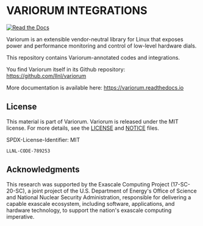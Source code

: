 # VARIORUM INTEGRATIONS

[![Read the Docs](https://readthedocs.org/projects/variorum/badge/?version=latest)](http://variorum.readthedocs.io)

Variorum is an extensible vendor-neutral library for Linux that exposes
power and performance monitoring and control of low-level hardware dials.

This repository contains Variorum-annotated codes and integrations.

You find Variorum itself in its Github repository: https://github.com/llnl/variorum

More documentation is available here: https://variorum.readthedocs.io

## License
This material is part of Variorum. Variorum is released under the MIT license.
For more details, see the [LICENSE](./LICENSE) and [NOTICE](./NOTICE) files.

SPDX-License-Identifier: MIT

`LLNL-CODE-789253`

## Acknowledgments
This research was supported by the Exascale Computing Project (17-SC-20-SC), a
joint project of the U.S. Department of Energy's Office of Science and National
Nuclear Security Administration, responsible for delivering a capable exascale
ecosystem, including software, applications, and hardware technology, to
support the nation's exascale computing imperative.
